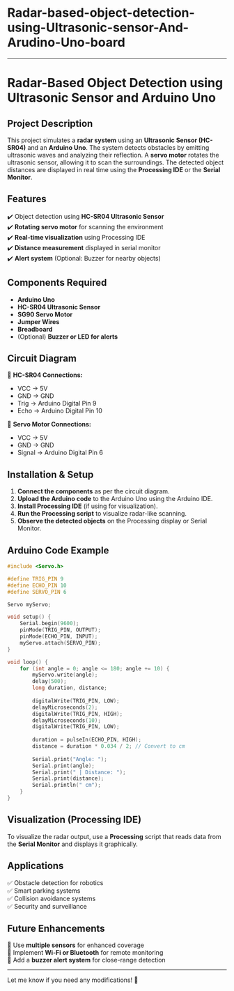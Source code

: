 # Radar-based-object-detection-using-Ultrasonic-sensor-And-Arudino-Uno-board
 

---

# **Radar-Based Object Detection using Ultrasonic Sensor and Arduino Uno**  

## **Project Description**  
This project simulates a **radar system** using an **Ultrasonic Sensor (HC-SR04)** and an **Arduino Uno**. The system detects obstacles by emitting ultrasonic waves and analyzing their reflection. A **servo motor** rotates the ultrasonic sensor, allowing it to scan the surroundings. The detected object distances are displayed in real time using the **Processing IDE** or the **Serial Monitor**.  

## **Features**  
✔️ Object detection using **HC-SR04 Ultrasonic Sensor**  
✔️ **Rotating servo motor** for scanning the environment  
✔️ **Real-time visualization** using Processing IDE  
✔️ **Distance measurement** displayed in serial monitor  
✔️ **Alert system** (Optional: Buzzer for nearby objects)  

## **Components Required**  
- **Arduino Uno**  
- **HC-SR04 Ultrasonic Sensor**  
- **SG90 Servo Motor**  
- **Jumper Wires**  
- **Breadboard**  
- (Optional) **Buzzer or LED for alerts**  

## **Circuit Diagram**  
🔹 **HC-SR04 Connections:**  
- VCC → 5V  
- GND → GND  
- Trig → Arduino Digital Pin 9  
- Echo → Arduino Digital Pin 10  

🔹 **Servo Motor Connections:**  
- VCC → 5V  
- GND → GND  
- Signal → Arduino Digital Pin 6  

## **Installation & Setup**  
1. **Connect the components** as per the circuit diagram.  
2. **Upload the Arduino code** to the Arduino Uno using the Arduino IDE.  
3. **Install Processing IDE** (if using for visualization).  
4. **Run the Processing script** to visualize radar-like scanning.  
5. **Observe the detected objects** on the Processing display or Serial Monitor.  

## **Arduino Code Example**  
```cpp
#include <Servo.h>

#define TRIG_PIN 9
#define ECHO_PIN 10
#define SERVO_PIN 6

Servo myServo;

void setup() {
    Serial.begin(9600);
    pinMode(TRIG_PIN, OUTPUT);
    pinMode(ECHO_PIN, INPUT);
    myServo.attach(SERVO_PIN);
}

void loop() {
    for (int angle = 0; angle <= 180; angle += 10) {
        myServo.write(angle);
        delay(500);
        long duration, distance;
        
        digitalWrite(TRIG_PIN, LOW);
        delayMicroseconds(2);
        digitalWrite(TRIG_PIN, HIGH);
        delayMicroseconds(10);
        digitalWrite(TRIG_PIN, LOW);
        
        duration = pulseIn(ECHO_PIN, HIGH);
        distance = duration * 0.034 / 2; // Convert to cm
        
        Serial.print("Angle: ");
        Serial.print(angle);
        Serial.print(" | Distance: ");
        Serial.print(distance);
        Serial.println(" cm");
    }
}
```

## **Visualization (Processing IDE)**  
To visualize the radar output, use a **Processing** script that reads data from the **Serial Monitor** and displays it graphically.

## **Applications**  
✅ Obstacle detection for robotics  
✅ Smart parking systems  
✅ Collision avoidance systems  
✅ Security and surveillance  

## **Future Enhancements**  
🚀 Use **multiple sensors** for enhanced coverage  
🚀 Implement **Wi-Fi or Bluetooth** for remote monitoring  
🚀 Add a **buzzer alert system** for close-range detection  

---

Let me know if you need any modifications! 🚀
